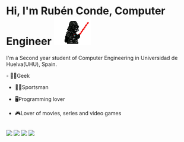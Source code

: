 <h1>Hi, I'm Rubén Conde, Computer Engineer <img src= "https://github.com/rubencq26/rubencq26/blob/main/d4mh6ry-6502ac89-97e3-4297-9a10-efcf023654ff.gif" width = 100px ></h1>
<p>I'm a Second year student of Computer Engineering in Universidad de Huelva(UHU), Spain.</p>
  - 🐦‍🔥Geek 
  
  - 🏋️‍♂️Sportsman
    
  - 🖥️Programming lover
    
  - 🎮Lover of movies, series and video games
  <br>
<a target="_blank" href="https://www.linkedin.com/in/ruben-conde-23a831307/"><img src="https://img.shields.io/badge/-LinkedIn-0077B5?style=for-the-badge&logo=Linkedin&logoColor=white"></img></a>
<a target="_blank" href="Ruben Conde <rubconqui@gmail.com>"><img src="https://img.shields.io/badge/-Gmail-D14836?style=for-the-badge&logo=Gmail&logoColor=white"></img></a>
<a target="_blank" href="https://www.instagram.com/rubencq26/" ><img src="https://img.shields.io/static/v1?message=Instagram&logo=instagram&label=&color=E4405F&logoColor=white&labelColor=&style=for-the-badge"></a>
<a target="_blank" href="https://twitter.com/S_Birunthaban"><img src="https://img.shields.io/badge/-Twitter-1DA1F2?style=for-the-badge&logo=Twitter&logoColor=white"></img></a>
<br>
<!--
**rubencq26/rubencq26** is a ✨ _special_ ✨ repository because its `README.md` (this file) appears on your GitHub profile.

Here are some ideas to get you started:

- 🔭 I’m currently working on ...
- 🌱 I’m currently learning ...
- 👯 I’m looking to collaborate on ...
- 🤔 I’m looking for help with ...
- 💬 Ask me about ...
- 📫 How to reach me: ...
- 😄 Pronouns: ...
- ⚡ Fun fact: ...
-->
